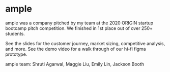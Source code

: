 # ample

ample was a company pitched by my team at the 2020 ORIGIN startup bootcamp pitch competition. We finished in 1st place out of over 250+ students.

See the slides for the customer journey, market sizing, competitive analysis, and more. See the demo video for a walk through of our hi-fi figma prototype.

ample team: Shruti Agarwal, Maggie Liu, Emily Lin, Jackson Booth


